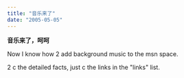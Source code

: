 ```yaml
---
title: "音乐来了"
date: "2005-05-05"
---
```


**音乐来了，呵呵**

Now I know how 2 add background music to the msn space.

2 c the detailed facts, just c the links in the "links" list.
